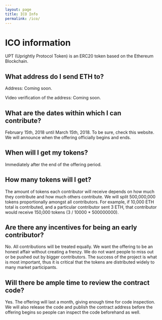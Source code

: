 ```yaml
---
layout: page
title: ICO Info
permalink: /ico/
---
```


# ICO information

UPT (Uprightly Protocol Token) is an ERC20 token based on the Ethereum Blockchain.

## What address do I send ETH to?

Address: Coming soon.

Video verification of the address: Coming soon.

## What are the dates within which I can contribute?

February 15th, 2018 until March 15th, 2018. To be sure, check this website. We will announce when the offering officially begins and ends.

## When will I get my tokens?

Immediately after the end of the offering period.

## How many tokens will I get?

The amount of tokens each contributor will receive depends on how much they contribute and how much others contribute. We will split 500,000,000 tokens proportionally amongst all contributors. For example, if 10,000 ETH total is contributed, and a particular contributor sent 3 ETH, that contributor would receive 150,000 tokens (3 / 10000 * 500000000).

## Are there any incentives for being an early contributor?

No. All contributions will be treated equally. We want the offering to be an honest affair without creating a frenzy. We do not want people to miss out or be pushed out by bigger contributors. The success of the project is what is most important, thus it is critical that the tokens are distributed widely to many market participants.

## Will there be ample time to review the contract code?

Yes. The offering will last a month, giving enough time for code inspection. We will also release the code and publish the contract address before the offering begins so people can inspect the code beforehand as well.
